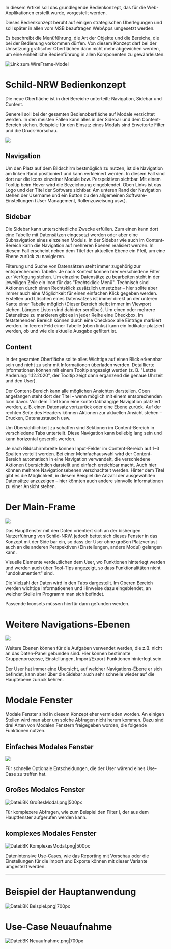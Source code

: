 In diesem Artikel soll das grundlegende Bedienkonzept, das für die Web-Applikationen erstellt wurde, vorgestellt werden.

Dieses Bedienkonzept beruht auf einigen strategischen Überlegungen und soll später in allen vom MSB beauftragen WebApps umgesetzt werden.

Es beschreibt die Menüführung, die Art der Objekte und die Bereiche, die bei der Bedienung vorkommen dürfen.
Von diesem Konzept darf bei der Umsetzung grafischer Oberflächen dann nicht mehr abgewichen werden, um eine einheitliche Bedienführung in allen Komponenten zu gewährleisten.


![Link zum WireFrame-Model](https://xd.adobe.com/view/4fa6739c-7cb9-444e-b62f-bf5ef48a2b4b-1af5/?fullscreen)



# Schild-NRW Bedienkonzept 
 
Die neue Oberfläche ist in drei Bereiche unterteilt: Navigation, Sidebar und Content. 

Generell soll bei der gesamten Bedienoberfläche auf Modale verzichtet werden. In den meisten Fällen kann alles in der Sidebar und dem Content-Bereich stehen. Beispiele für den Einsatz eines Modals sind Erweiterte Filter und die Druck-Vorschau.


![](https://git.svws-nrw.de/svws/SVWS-Client/-/wikis/uploads/700px-BK_Konzept.png)


## Navigation 
Um den Platz auf dem Bildschirm bestmöglich zu nutzen, ist die Navigation am linken Rand positioniert und kann verkleinert werden. In diesem Fall sind dort nur die Icons einzelner Module bzw. Perspektiven sichtbar. Mit einem Tooltip beim Hover wird die Bezeichnung eingeblendet. Oben Links ist das Logo und der Titel der Software sichtbar. Am unteren Rand der Navigation stehen der Username und ein Button zu den allgemeinen Software-Einstellungen (User Management, Rollenzuweisung usw.).

## Sidebar 
Die Sidebar kann unterschiedliche Zwecke erfüllen. Zum einen kann dort eine Tabelle mit Datensätzen eingesetzt werden oder aber eine Subnavigation eines einzelnen Moduls. In der Sidebar wie auch im Content-Bereich kann die Navigation auf mehreren Ebenen realisiert werden. In diesem Fall erscheint neben dem Titel der aktuellen Ebene ein Pfeil, um eine Ebene zurück zu navigieren. 

Filterung und Suche von Datensätzen steht immer zugehörig zur entsprechenden Tabelle. Je nach Kontext können hier verschiedene Filter zur Verfügung stehen. Um einzelne Datensätze zu bearbeiten steht in der jeweiligen Zeile ein Icon für das "Rechtsklick-Menü". Technisch sind Aktionen durch einen Rechtsklick zusätzlich umsetzbar – hier sollte aber immer auch eine Möglichkeit für einen einfachen Klick gegeben werden.
Erstellen und Löschen eines Datensatzes ist immer direkt an der unteren Kante einer Tabelle möglich (Dieser Bereich bleibt immer im Viewport stehen. Längere Listen sind dahinter scrollbar). Um einen oder mehrere Datensätze zu markieren gibt es in jeder Reihe eine Checkbox. Im feststehenden Bereich können durch eine Checkbox alle Einträge markiert werden. Im leeren Feld einer Tabelle (oben links) kann ein Indikator platziert werden, ob und wie die aktuelle Ausgabe gefiltert ist.

## Content 
In der gesamten Oberfläche sollte alles Wichtige auf einen Blick erkennbar sein und nicht zu sehr mit Informationen überladen werden. Detaillierte Informationen können mit einem Tooltip angezeigt werden (z. B. "Letzte Änderung: 1.12.2020", der Tooltip zeigt dann ergänzend die genaue Uhrzeit und den User).

Der Content-Bereich kann alle möglichen Ansichten darstellen. Oben angefangen steht dort der Titel – wenn möglich mit einem entsprechenden Icon davor. Vor dem Titel kann eine kontextabhängige Navigation platziert werden, z. B. einen Datensatz vor/zurück oder eine Ebene zurück. Auf der rechten Seite des Headers können Aktionen zur aktuellen Ansicht stehen – Drucken, Datenaustausch usw.

Um Übersichtlichkeit zu schaffen sind Sektionen im Content-Bereich in verschiedene Tabs unterteilt. Diese Navigation kann beliebig lang sein und kann horizontal gescrollt werden.

Je nach Bildschirmbreite können Input-Felder im Content-Bereich auf 1–3 Spalten verteilt werden. Bei einer Mehrfachauswahl wird der Content-Bereich automatisch in eine Navigation verwandelt, die verschiedene Aktionen übersichtlich darstellt und einfach erreichbar macht. Auch hier können mehrere Navigationsebenen verschachtelt werden. Hinter dem Titel gibt es die Möglichkeit, in diesem Beispiel die Anzahl der ausgewählten Datensätze anzuzeigen – hier könnten auch andere sinnvolle Informationen zu einer Ansicht stehen.


# Der Main-Frame 

![](https://git.svws-nrw.de/svws/SVWS-Client/-/wikis/uploads/700px-BK_ModulA.png)


Das Hauptfenster mit den Daten orientiert sich an der bisherigen Nutzerführung von Schild-NRW, jedoch bettet sich dieses Fenster in das Konzept mit der Side bar ein, so dass der User ohne großen Platzverlust auch an die anderen Perspektiven (Einstellungen, andere Modul) gelangen kann.

Visuelle Elemente verdeutlichen dem User, wo Funktionen hinterlegt werden und werden auch über Tool-Tips angezeigt, so dass Funktionalitäten nicht "undokumentiert" sind.

Die Vielzahl der Daten wird in den Tabs dargestellt. Im Oberen Bereich werden wichtige Informatioenen und Hinweise dazu eingeblendet, an welcher Stelle im Programm man sich befindet.

Passende Iconsets müssen hierfür dann gefunden werden.

# Weitere Navigations-Ebenen 

![](https://git.svws-nrw.de/svws/SVWS-Client/-/wikis/uploads/700px-BK_ModulB.png)

Weitere Ebenen können für die Aufgaben verwendet werden, die z.B. nicht an das Daten-Panel gebunden sind.
Hier können bestimmte Gruppenprozesse, Einstellungen, Import/Export-Funktionen hinterlegt sein.

Der User hat immer eine Übersicht, auf welcher Navigations-Ebene er sich befindet, kann aber über die Sidebar auch sehr schnelle wieder auf die Hauptebene zurück kehren.

# Modale Fenster 

Modale Fenster sind in diesem Konzept eher vermieden worden.
An einigen Stellen wird man aber um solche Abfragen nicht herum kommen.
Dazu sind drei Arten von Modalen Fenstern freigegeben worden, die folgende Funktionen nutzen.

## Einfaches Modales Fenster 

![](https://git.svws-nrw.de/svws/SVWS-Client/-/wikis/uploads/500px-BK_EinfachesModal.png)

Für schnelle Optionale Entscheidungen, die der User wärend eines Use-Case zu treffen hat.

## Großes Modales Fenster 

![Datei:BK GroßesModal.png|500px](uploads/500px-BK_GroßesModal.png)

Für komplexere Abfragen, wie zum Beispiel den Filter I, der aus dem Hauptfenster aufgerufen werden kann.




## komplexes Modales Fenster 

![Datei:BK KomplexesModal.png|500px](uploads/500px-BK_KomplexesModal.png)

Datenintensive Use-Cases, wie das Reporting mit Vorschau oder die Einstellungen für die Import und Exporte können mit dieser Variante umgestezt werden.



--------




# Beispiel der Hauptanwendung 

![Datei:BK Beispiel.png|700px](uploads/700px-BK_Beispiel.png)

# Use-Case Neuaufnahme #

![Datei:BK Neuaufnahme.png|700px](uploads/700px-BK_Neuaufnahme.png)

